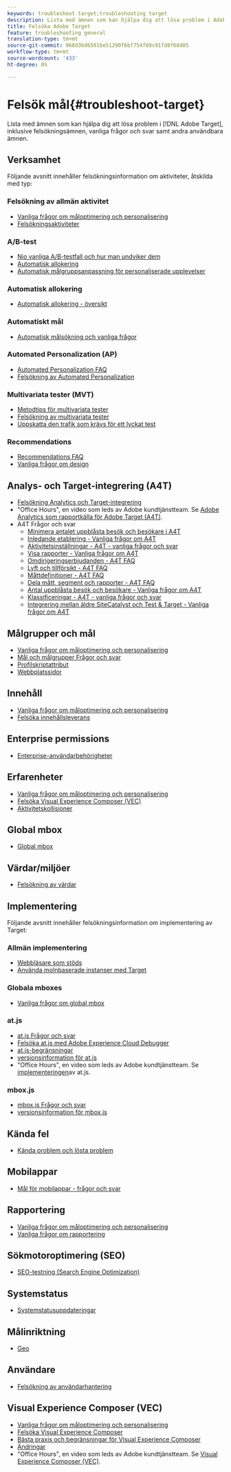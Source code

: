 ```yaml
---
keywords: troubleshoot target;troubleshooting target
description: Lista med ämnen som kan hjälpa dig att lösa problem i Adobe Target, inklusive felsökningsfrågor, vanliga frågor och svar samt andra användbara ämnen.
title: Felsöka Adobe Target
feature: troubleshooting general
translation-type: tm+mt
source-git-commit: 968d36d65016e51290f6bf754f69c91fd8f68405
workflow-type: tm+mt
source-wordcount: '433'
ht-degree: 0%

---
```



# Felsök mål{#troubleshoot-target}

Lista med ämnen som kan hjälpa dig att lösa problem i [!DNL Adobe Target], inklusive felsökningsämnen, vanliga frågor och svar samt andra användbara ämnen.

## Verksamhet

Följande avsnitt innehåller felsökningsinformation om aktiviteter, åtskilda med typ:

### Felsökning av allmän aktivitet

* [Vanliga frågor om måloptimering och personalisering](/help/c-intro/cmp-target-standard-cheatsheet.md)
* [Felsökningsaktiviteter](/help/c-activities/c-troubleshooting-activities/troubleshooting-activities.md)

### A/B-test

* [Nio vanliga A/B-testfall och hur man undviker dem](/help/c-activities/t-test-ab/common-ab-testing-pitfalls.md)
* [Automatisk allokering](/help/c-activities/automated-traffic-allocation/automated-traffic-allocation.md)
* [Automatisk målgruppsanpassning för personaliserade upplevelser](/help/c-activities/auto-target/auto-target-to-optimize.md)

### Automatisk allokering

* [Automatisk allokering - översikt](/help/c-activities/automated-traffic-allocation/automated-traffic-allocation.md#section_0E72C1D72DE74F589F965D4B1763E5C3)

### Automatiskt mål

* [Automatisk målsökning och vanliga frågor](/help/c-activities/auto-target/auto-target-troubleshooting-faqs.md)

### Automated Personalization (AP)

* [Automated Personalization FAQ](/help/c-activities/t-automated-personalization/automated-personalization-faq.md)
* [Felsökning av Automated Personalization](/help/c-activities/t-automated-personalization/ap-trouble.md)

### Multivariata tester (MVT)

* [Metodtips för multivariata tester](/help/c-activities/c-multivariate-testing/best-practices.md)
* [Felsökning av multivariata tester](/help/c-activities/c-multivariate-testing/best-practices.md)
* [Uppskatta den trafik som krävs för ett lyckat test](/help/c-activities/c-multivariate-testing/t-create-multivariate-test/traffic-estimator.md)

### Recommendations

* [Recommendations FAQ](/help/c-recommendations/c-recommendations-faq/recommendations-faq.md)
* [Vanliga frågor om design](/help/c-recommendations/c-design-overview/template-faq.md)

## Analys- och Target-integrering (A4T)

* [Felsökning Analytics och Target-integrering](/help/c-integrating-target-with-mac/a4t/c-a4t-troubleshooting/a4t-troubleshooting.md)
* &quot;Office Hours&quot;, en video som leds av Adobe kundtjänstteam. Se [Adobe Analytics som rapportkälla för Adobe Target (A4T)](/help/c-integrating-target-with-mac/a4t/a4t.md).
* A4T Frågor och svar
   * [Minimera antalet uppblåsta besök och besökare i A4T](/help/c-integrating-target-with-mac/a4t/c-a4t-troubleshooting/minimizing-inflated-visit-and-visitor-counts-a4t.md)
   * [Inledande etablering - Vanliga frågor om A4T](/help/c-integrating-target-with-mac/a4t/r-a4t-faq/a4t-faq-initial-provisioning.md)
   * [Aktivitetsinställningar - A4T - vanliga frågor och svar](/help/c-integrating-target-with-mac/a4t/r-a4t-faq/a4t-faq-activity-setup.md)
   * [Visa rapporter - Vanliga frågor om A4T](/help/c-integrating-target-with-mac/a4t/r-a4t-faq/a4t-faq-viewing-reports.md)
   * [Omdirigeringserbjudanden - A4T FAQ](/help/c-integrating-target-with-mac/a4t/r-a4t-faq/a4t-faq-redirect-offers.md)
   * [Lyft och tillförsikt - A4T FAQ](/help/c-integrating-target-with-mac/a4t/r-a4t-faq/a4t-faq-lift-and-confidence.md)
   * [Måttdefinitioner - A4T FAQ](/help/c-integrating-target-with-mac/a4t/r-a4t-faq/a4t-faq-metric-definition.md)
   * [Dela mått, segment och rapporter - A4T FAQ](/help/c-target/c-troubleshooting-targets-and-audiences/a4t-faq-sharing-metrics-audiences-reports.md)
   * [Antal uppblåsta besök och besökare - Vanliga frågor om A4T](/help/c-integrating-target-with-mac/a4t/r-a4t-faq/a4t-faq-inflated-visit-and-visitor-counts.md)
   * [Klassificeringar - A4T - vanliga frågor och svar](/help/c-integrating-target-with-mac/a4t/r-a4t-faq/a4t-faq-classifications.md)
   * [Integrering mellan äldre SiteCatalyst och Test &amp; Target - Vanliga frågor om A4T](/help/c-integrating-target-with-mac/a4t/r-a4t-faq/a4t-faq-old-integration.md)

## Målgrupper och mål

* [Vanliga frågor om måloptimering och personalisering](/help/c-intro/cmp-target-standard-cheatsheet.md)
* [Mål och målgrupper Frågor och svar](/help/c-target/c-troubleshooting-targets-and-audiences/troubleshooting-targets-and-audiences.md)
* [Profilskriptattribut](/help/c-target/c-visitor-profile/profile-parameters.md)
* [Webbplatssidor](/help/c-target/c-audiences/c-target-rules/site-pages.md)

## Innehåll

* [Vanliga frågor om måloptimering och personalisering](/help/c-intro/cmp-target-standard-cheatsheet.md)
* [Felsöka innehållsleverans](/help/c-activities/c-troubleshooting-activities/content-trouble.md)

## Enterprise permissions

* [Enterprise-användarbehörigheter](/help/administrating-target/c-user-management/property-channel/property-channel.md)

## Erfarenheter

* [Vanliga frågor om måloptimering och personalisering](/help/c-intro/cmp-target-standard-cheatsheet.md)
* [Felsöka Visual Experience Composer (VEC)](/help/c-experiences/c-visual-experience-composer/r-troubleshoot-composer/troubleshoot-composer.md)
* [Aktivitetskollisioner](/help/c-experiences/c-visual-experience-composer/activity-collisions.md)

## Global mbox

* [Global mbox](/help/c-implementing-target/c-implementing-target-for-client-side-web/c-target-atjs-faq/global-mbox-frequently-asked-questions.md)

## Värdar/miljöer

* [Felsökning av värdar](/help/administrating-target/hosts.md)

## Implementering

Följande avsnitt innehåller felsökningsinformation om implementering av Target:

### Allmän implementering

* [Webbläsare som stöds](/help/c-implementing-target/c-considerations-before-you-implement-target/supported-browsers.md)
* [Använda molnbaserade instanser med Target](/help/c-implementing-target/c-implementing-target-for-client-side-web/c-target-debugging-atjs/targeting-using-cloud-based-instances.md)

### Globala mboxes

* [Vanliga frågor om global mbox](/help/c-implementing-target/c-implementing-target-for-client-side-web/c-target-atjs-faq/global-mbox-frequently-asked-questions.md)

### at.js

* [at.js Frågor och svar](/help/c-implementing-target/c-implementing-target-for-client-side-web/c-target-atjs-faq/target-atjs-faq.md)
* [Felsöka at.js med Adobe Experience Cloud Debugger](/help/c-implementing-target/c-implementing-target-for-client-side-web/c-target-debugging-atjs/target-debugging-atjs.md)
* [at.js-begränsningar](/help/c-implementing-target/c-implementing-target-for-client-side-web/t-mbox-download/c-target-atjs-implementation/target-atjs-limitations.md)
* [versionsinformation för at.js](/help/c-implementing-target/c-implementing-target-for-client-side-web/target-atjs-versions.md)
* &quot;Office Hours&quot;, en video som leds av Adobe kundtjänstteam. Se [implementeringen](/help/c-implementing-target/c-implementing-target-for-client-side-web/t-mbox-download/c-target-atjs-implementation/target-atjs-implementation.md)av at.js.

### mbox.js

* [mbox.js Frågor och svar](/help/c-implementing-target/c-implementing-target-for-client-side-web/t-mbox-download/mboxjs-frequently-asked-questions.md)
* [versionsinformation för mbox.js](/help/c-implementing-target/c-implementing-target-for-client-side-web/t-mbox-download/mboxjs-change-log.md)

## Kända fel

* [Kända problem och lösta problem](/help/r-release-notes/known-issues-resolved-issues.md)

## Mobilappar

* [Mål för mobilappar - frågor och svar](/help/c-target-mobile-app/target-for-mobile-apps-faq.md)

## Rapportering

* [Vanliga frågor om måloptimering och personalisering](/help/c-intro/cmp-target-standard-cheatsheet.md)
* [Vanliga frågor om rapportering](/help/c-reports/reporting-frequently-asked-questions.md)

## Sökmotoroptimering (SEO)

* [SEO-testning (Search Engine Optimization)](/help/c-implementing-target/c-implementing-target-for-client-side-web/c-how-atjs-works/how-atjs-works.md)

## Systemstatus

* [Systemstatusuppdateringar](/help/r-release-notes/system-status-updates.md)

## Målinriktning

* [Geo](/help/c-target/c-audiences/c-target-rules/geo.md)

## Användare

* [Felsökning av användarhantering](/help/administrating-target/c-user-management/c-user-management/troubleshooting-user-management.md)

## Visual Experience Composer (VEC)

* [Vanliga frågor om måloptimering och personalisering](/help/c-intro/cmp-target-standard-cheatsheet.md)
* [Felsöka Visual Experience Composer](/help/c-experiences/c-visual-experience-composer/r-troubleshoot-composer/troubleshoot-composer.md)
* [Bästa praxis och begränsningar för Visual Experience Composer](/help/c-experiences/c-visual-experience-composer/experience-composer-best-practices.md)
* [Ändringar](/help/c-experiences/c-visual-experience-composer/c-vec-code-editor/vec-code-editor.md)
* &quot;Office Hours&quot;, en video som leds av Adobe kundtjänstteam. Se [Visual Experience Composer (VEC)](/help/c-experiences/c-visual-experience-composer/visual-experience-composer.md).